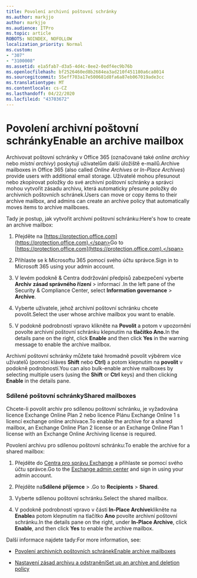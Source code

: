 ```yaml
---
title: Povolení archivní poštovní schránky
ms.author: markjjo
author: markjjo
ms.audience: ITPro
ms.topic: article
ROBOTS: NOINDEX, NOFOLLOW
localization_priority: Normal
ms.custom:
- "307"
- "3100008"
ms.assetid: e1a5fab7-d3a5-4d4c-8ee2-0edf4ec9b76b
ms.openlocfilehash: bf2526460ed8b2684ea3ad210f451180a6ca8014
ms.sourcegitcommit: 55eff703a17e500681d8fa6a87eb067019ade3cc
ms.translationtype: MT
ms.contentlocale: cs-CZ
ms.lasthandoff: 04/22/2020
ms.locfileid: "43703672"
---
```

# <a name="enable-an-archive-mailbox"></a><span data-ttu-id="b0b4d-102">Povolení archivní poštovní schránky</span><span class="sxs-lookup"><span data-stu-id="b0b4d-102">Enable an archive mailbox</span></span>

<span data-ttu-id="b0b4d-103">Archivovat poštovní schránky v Office 365 (označované také *online archivy* nebo *místní archivy*) poskytují uživatelům další úložiště e-mailů.</span><span class="sxs-lookup"><span data-stu-id="b0b4d-103">Archive mailboxes in Office 365 (also called *Online Archives* or *In-Place Archives*) provide users with additional email storage.</span></span> <span data-ttu-id="b0b4d-104">Uživatelé mohou přesunout nebo zkopírovat položky do své archivní poštovní schránky a správci mohou vytvořit zásadu archivu, která automaticky přesune položky do archivních poštovních schránek.</span><span class="sxs-lookup"><span data-stu-id="b0b4d-104">Users can move or copy items to their archive mailbox, and admins can create an archive policy that automatically moves items to archive mailboxes.</span></span>
  
<span data-ttu-id="b0b4d-105">Tady je postup, jak vytvořit archivní poštovní schránku:</span><span class="sxs-lookup"><span data-stu-id="b0b4d-105">Here's how to create an archive mailbox:</span></span>
  
1. <span data-ttu-id="b0b4d-106">Přejděte na [https://protection.office.com](https://protection.office.com).</span><span class="sxs-lookup"><span data-stu-id="b0b4d-106">Go to [https://protection.office.com](https://protection.office.com).</span></span>

2. <span data-ttu-id="b0b4d-107">Přihlaste se k Microsoftu 365 pomocí svého účtu správce.</span><span class="sxs-lookup"><span data-stu-id="b0b4d-107">Sign in to Microsoft 365 using your admin account.</span></span>

3. <span data-ttu-id="b0b4d-108">V levém podokně &amp; Centra dodržování předpisů zabezpečení vyberte **Archiv** **zásad správného řízení** \> informací .</span><span class="sxs-lookup"><span data-stu-id="b0b4d-108">In the left pane of the Security &amp; Compliance Center, select **Information governance** \> **Archive**.</span></span>

4. <span data-ttu-id="b0b4d-109">Vyberte uživatele, jehož archivní poštovní schránku chcete povolit.</span><span class="sxs-lookup"><span data-stu-id="b0b4d-109">Select the user whose archive mailbox you want to enable.</span></span>

5. <span data-ttu-id="b0b4d-110">V podokně podrobností vpravo klikněte na **Povolit** a potom v upozornění povolte archivní poštovní schránku klepnutím na **tlačítko Ano.**</span><span class="sxs-lookup"><span data-stu-id="b0b4d-110">In the details pane on the right, click **Enable** and then click **Yes** in the warning message to enable the archive mailbox.</span></span>

<span data-ttu-id="b0b4d-111">Archivní poštovní schránky můžete také hromadně povolit výběrem více uživatelů (pomocí kláves **Shift** nebo **Ctrl)** a potom klepnutím na **povolit** v podokně podrobností.</span><span class="sxs-lookup"><span data-stu-id="b0b4d-111">You can also bulk-enable archive mailboxes by selecting multiple users (using the **Shift** or **Ctrl** keys) and then clicking **Enable** in the details pane.</span></span>
  
### <a name="shared-mailboxes"></a><span data-ttu-id="b0b4d-112">Sdílené poštovní schránky</span><span class="sxs-lookup"><span data-stu-id="b0b4d-112">Shared mailboxes</span></span>

<span data-ttu-id="b0b4d-113">Chcete-li povolit archiv pro sdílenou poštovní schránku, je vyžadována licence Exchange Online Plan 2 nebo licence Plánu Exchange Online 1 s licencí exchange online archivace.</span><span class="sxs-lookup"><span data-stu-id="b0b4d-113">To enable the archive for a shared mailbox, an Exchange Online Plan 2 license or an Exchange Online Plan 1 license with an Exchange Online Archiving license is required.</span></span>  

<span data-ttu-id="b0b4d-114">Povolení archivu pro sdílenou poštovní schránku:</span><span class="sxs-lookup"><span data-stu-id="b0b4d-114">To enable the archive for a shared mailbox:</span></span>

1. <span data-ttu-id="b0b4d-115">Přejděte do [Centra pro správu Exchange](https://outlook.office365.com/ecp) a přihlaste se pomocí svého účtu správce.</span><span class="sxs-lookup"><span data-stu-id="b0b4d-115">Go to the [Exchange admin center](https://outlook.office365.com/ecp) and sign in using your admin account.</span></span>

2. <span data-ttu-id="b0b4d-116">Přejděte na**Sdílené** **příjemce** > .</span><span class="sxs-lookup"><span data-stu-id="b0b4d-116">Go to **Recipients** > **Shared**.</span></span>

3. <span data-ttu-id="b0b4d-117">Vyberte sdílenou poštovní schránku.</span><span class="sxs-lookup"><span data-stu-id="b0b4d-117">Select the shared mailbox.</span></span>

4. <span data-ttu-id="b0b4d-118">V podokně podrobností vpravo v části **In-Place Archive**klikněte na **Enable**a potom klepnutím na tlačítko **Ano** povolte archivní poštovní schránku.</span><span class="sxs-lookup"><span data-stu-id="b0b4d-118">In the details pane on the right, under **In-Place Archive**, click **Enable**, and then click **Yes** to enable the archive mailbox.</span></span>

<span data-ttu-id="b0b4d-119">Další informace najdete tady:</span><span class="sxs-lookup"><span data-stu-id="b0b4d-119">For more information, see:</span></span>
  
- [<span data-ttu-id="b0b4d-120">Povolení archivních poštovních schránek</span><span class="sxs-lookup"><span data-stu-id="b0b4d-120">Enable archive mailboxes</span></span>](https://docs.microsoft.com/office365/securitycompliance/enable-archive-mailboxes)

- [<span data-ttu-id="b0b4d-121">Nastavení zásad archivu a odstranění</span><span class="sxs-lookup"><span data-stu-id="b0b4d-121">Set up an archive and deletion policy</span></span>](https://docs.microsoft.com//office365/securitycompliance/set-up-an-archive-and-deletion-policy-for-mailboxes)
